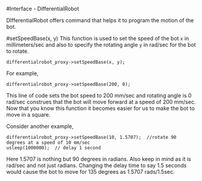 #Interface - DifferentialRobot

DIfferentialRobot offers command that helps it to program the motion of the bot.

#setSpeedBase(x, y)
This function is used to set the speed of the bot `x` in millimeters/sec and also to specify the rotating angle `y` in rad/sec for the bot to rotate.

	differentialrobot_proxy->setSpeedBase(x, y);

For example,

	differentialrobot_proxy->setSpeedBase(200, 0);

This line of code sets the bot speed to 200 mm/sec and rotating angle is 0 rad/sec construes that the bot will move forward at a speed of 200 mm/sec. Now that you know this function it becomes easier for us to make the bot to move in a square.

Consider another example,

  	differentialrobot_proxy->setSpeedBase(10, 1.5707);  //rotate 90 degrees at a speed of 10 mm/sec
  	usleep(1000000);  // delay 1 second

Here 1.5707 is nothing but 90 degrees in radians. Also keep in mind as it is rad/sec and not just radians. Changing the delay time to say 1.5 seconds would cause the bot to move for 135 degrees as 1.5707 rads/1.5sec.
